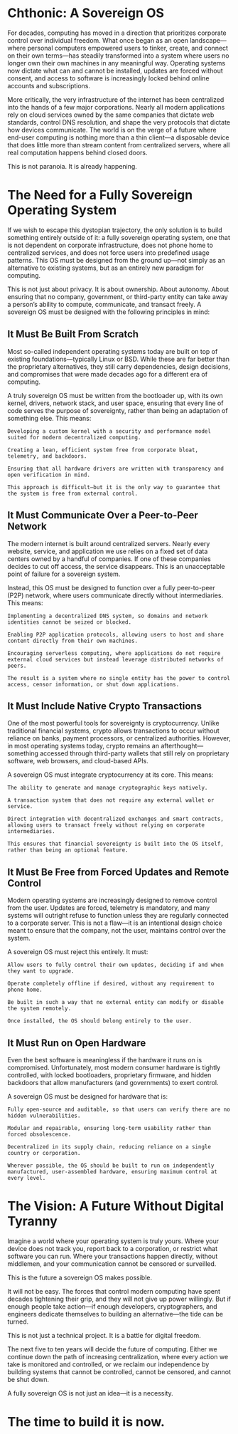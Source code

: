 # Chthonic: A Sovereign OS

For decades, computing has moved in a direction that prioritizes corporate control over individual freedom. What once began as an open landscape—where personal computers empowered users to tinker, create, and connect on their own terms—has steadily transformed into a system where users no longer own their own machines in any meaningful way. Operating systems now dictate what can and cannot be installed, updates are forced without consent, and access to software is increasingly locked behind online accounts and subscriptions.

More critically, the very infrastructure of the internet has been centralized into the hands of a few major corporations. Nearly all modern applications rely on cloud services owned by the same companies that dictate web standards, control DNS resolution, and shape the very protocols that dictate how devices communicate. The world is on the verge of a future where end-user computing is nothing more than a thin client—a disposable device that does little more than stream content from centralized servers, where all real computation happens behind closed doors.

This is not paranoia. It is already happening.

# The Need for a Fully Sovereign Operating System

If we wish to escape this dystopian trajectory, the only solution is to build something entirely outside of it: a fully sovereign operating system, one that is not dependent on corporate infrastructure, does not phone home to centralized services, and does not force users into predefined usage patterns. This OS must be designed from the ground up—not simply as an alternative to existing systems, but as an entirely new paradigm for computing.

This is not just about privacy. It is about ownership. About autonomy. About ensuring that no company, government, or third-party entity can take away a person’s ability to compute, communicate, and transact freely. A sovereign OS must be designed with the following principles in mind:

## It Must Be Built From Scratch

Most so-called independent operating systems today are built on top of existing foundations—typically Linux or BSD. While these are far better than the proprietary alternatives, they still carry dependencies, design decisions, and compromises that were made decades ago for a different era of computing.

A truly sovereign OS must be written from the bootloader up, with its own kernel, drivers, network stack, and user space, ensuring that every line of code serves the purpose of sovereignty, rather than being an adaptation of something else. This means:

	Developing a custom kernel with a security and performance model suited for modern decentralized computing.

	Creating a lean, efficient system free from corporate bloat, telemetry, and backdoors.

	Ensuring that all hardware drivers are written with transparency and open verification in mind.

	This approach is difficult—but it is the only way to guarantee that the system is free from external control.

## It Must Communicate Over a Peer-to-Peer Network

The modern internet is built around centralized servers. Nearly every website, service, and application we use relies on a fixed set of data centers owned by a handful of companies. If one of these companies decides to cut off access, the service disappears. This is an unacceptable point of failure for a sovereign system.

Instead, this OS must be designed to function over a fully peer-to-peer (P2P) network, where users communicate directly without intermediaries. This means:

	Implementing a decentralized DNS system, so domains and network identities cannot be seized or blocked.

	Enabling P2P application protocols, allowing users to host and share content directly from their own machines.

	Encouraging serverless computing, where applications do not require external cloud services but instead leverage distributed networks of peers.

	The result is a system where no single entity has the power to control access, censor information, or shut down applications.

## It Must Include Native Crypto Transactions

One of the most powerful tools for sovereignty is cryptocurrency. Unlike traditional financial systems, crypto allows transactions to occur without reliance on banks, payment processors, or centralized authorities. However, in most operating systems today, crypto remains an afterthought—something accessed through third-party wallets that still rely on proprietary software, web browsers, and cloud-based APIs.

A sovereign OS must integrate cryptocurrency at its core. This means:

	The ability to generate and manage cryptographic keys natively.

	A transaction system that does not require any external wallet or service.

	Direct integration with decentralized exchanges and smart contracts, allowing users to transact freely without relying on corporate intermediaries.

	This ensures that financial sovereignty is built into the OS itself, rather than being an optional feature.

## It Must Be Free from Forced Updates and Remote Control

Modern operating systems are increasingly designed to remove control from the user. Updates are forced, telemetry is mandatory, and many systems will outright refuse to function unless they are regularly connected to a corporate server. This is not a flaw—it is an intentional design choice meant to ensure that the company, not the user, maintains control over the system.

A sovereign OS must reject this entirely. It must:

	Allow users to fully control their own updates, deciding if and when they want to upgrade.

	Operate completely offline if desired, without any requirement to phone home.

	Be built in such a way that no external entity can modify or disable the system remotely.

	Once installed, the OS should belong entirely to the user.

## It Must Run on Open Hardware

Even the best software is meaningless if the hardware it runs on is compromised. Unfortunately, most modern consumer hardware is tightly controlled, with locked bootloaders, proprietary firmware, and hidden backdoors that allow manufacturers (and governments) to exert control.

A sovereign OS must be designed for hardware that is:

	Fully open-source and auditable, so that users can verify there are no hidden vulnerabilities.

	Modular and repairable, ensuring long-term usability rather than forced obsolescence.

	Decentralized in its supply chain, reducing reliance on a single country or corporation.

	Wherever possible, the OS should be built to run on independently manufactured, user-assembled hardware, ensuring maximum control at every level.

# The Vision: A Future Without Digital Tyranny

Imagine a world where your operating system is truly yours. Where your device does not track you, report back to a corporation, or restrict what software you can run. Where your transactions happen directly, without middlemen, and your communication cannot be censored or surveilled.

This is the future a sovereign OS makes possible.

It will not be easy. The forces that control modern computing have spent decades tightening their grip, and they will not give up power willingly. But if enough people take action—if enough developers, cryptographers, and engineers dedicate themselves to building an alternative—the tide can be turned.

This is not just a technical project. It is a battle for digital freedom.

The next five to ten years will decide the future of computing. Either we continue down the path of increasing centralization, where every action we take is monitored and controlled, or we reclaim our independence by building systems that cannot be controlled, cannot be censored, and cannot be shut down.

A fully sovereign OS is not just an idea—it is a necessity.

# The time to build it is now.







